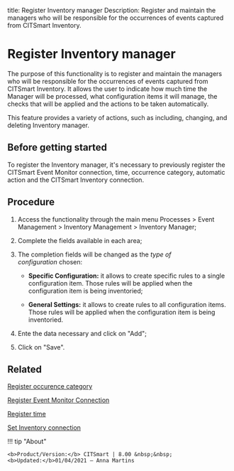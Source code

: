title: Register Inventory manager
Description: Register and maintain the managers who will be responsible for the occurrences of events captured from CITSmart Inventory.
# Register Inventory manager

The purpose of this functionality is to register and maintain the managers who
will be responsible for the occurrences of events captured from CITSmart
Inventory. It allows the user to indicate how much time the Manager will be
processed, what configuration items it will manage, the checks that will be
applied and the actions to be taken automatically.

This feature provides a variety of actions, such as including, changing, and
deleting Inventory manager.

Before getting started
--------------------------

To register the Inventory manager, it's necessary to previously register the
CITSmart Event Monitor connection, time, occurrence category, automatic action
and the CITSmart Inventory connection.

Procedure
-------------

1.  Access the functionality through the main menu Processes \> Event Management
    \> Inventory Management \> Inventory Manager;

2.  Complete the fields available in each area;

3.  The completion fields will be changed as the *type of configuration* chosen:

    - **Specific Configuration:** it allows to create specific rules to a single
    configuration item. Those rules will be applied when the configuration item
    is being inventoried;

    - **General Settings:** it allows to create rules to all configuration items.
    Those rules will be applied when the configuration item is being
    inventoried.

1.  Ente the data necessary and click on "Add";

2.  Click on "Save".

Related
-------

[Register occurence category](/en-us/citsmart-platform-8/processes/event/configuration/register-occurence-category.html)

[Register Event Monitor Connection](/en-us/citsmart-platform-8/processes/event/configuration/register-event-monitor-connection.html)

[Register time](/en-us/citsmart-platform-8/processes/event/configuration/register-time.html)

[Set Inventory connection](/en-us/citsmart-platform-8/processes/event/configuration/set-inventory-connection.html)


!!! tip "About"

    <b>Product/Version:</b> CITSmart | 8.00 &nbsp;&nbsp;
    <b>Updated:</b>01/04/2021 – Anna Martins
